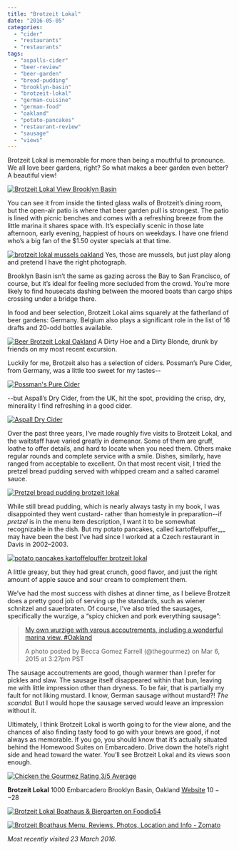 ```yaml
---
title: "Brotzeit Lokal"
date: "2016-05-05"
categories:
  - "cider"
  - "restaurants"
  - "restaurants"
tags:
  - "aspalls-cider"
  - "beer-review"
  - "beer-garden"
  - "bread-pudding"
  - "brooklyn-basin"
  - "brotzeit-lokal"
  - "german-cuisine"
  - "german-food"
  - "oakland"
  - "potato-pancakes"
  - "restaurant-review"
  - "sausage"
  - "views"
---
```


Brotzeit Lokal is memorable for more than being a mouthful to pronounce. We all love beer gardens, right? So what makes a beer garden even better? A beautiful view!

[![Brotzeit Lokal View Brooklyn Basin](http://s3.amazonaws.com/thegourmez-wpmedia/2016/04/Brotzeit-Lokal-07-1024x195.jpg)](http://s3.amazonaws.com/thegourmez-wpmedia/2016/04/Brotzeit-Lokal-07.jpg)

You can see it from inside the tinted glass walls of Brotzeit’s dining room, but the open-air patio is where that beer garden pull is strongest. The patio is lined with picnic benches and comes with a refreshing breeze from the little marina it shares space with. It’s especially scenic in those late afternoon, early evening, happiest of hours on weekdays. I have one friend who’s a big fan of the $1.50 oyster specials at that time.




<div class="caption">

[![brotzeit lokal mussels oakland](http://s3.amazonaws.com/thegourmez-wpmedia/2016/04/brotzeit-lokal-mussels-375x500.jpg)](http://s3.amazonaws.com/thegourmez-wpmedia/2016/04/brotzeit-lokal-mussels.jpg) Yes, those are mussels, but just play along and pretend I have the right photograph.</div>


Brooklyn Basin isn’t the same as gazing across the Bay to San Francisco, of course, but it’s ideal for feeling more secluded from the crowd. You’re more likely to find housecats dashing between the moored boats than cargo ships crossing under a bridge there.

In food and beer selection, Brotzeit Lokal aims squarely at the fatherland of beer gardens: Germany. Belgium also plays a significant role in the list of 16 drafts and 20-odd bottles available.




<div class="caption">

[![Beer Brotzeit Lokal Oakland](http://s3.amazonaws.com/thegourmez-wpmedia/2016/04/Brotzeit-Lokal-03-500x454.jpg)](http://s3.amazonaws.com/thegourmez-wpmedia/2016/04/Brotzeit-Lokal-03.jpg) A Dirty Hoe and a Dirty Blonde, drunk by friends on my most recent excursion.</div>


Luckily for me, Brotzeit also has a selection of ciders. Possman’s Pure Cider, from Germany, was a little too sweet for my tastes--

[![Possman's Pure Cider](http://s3.amazonaws.com/thegourmez-wpmedia/2016/04/Brotzeit-Lokal-08-368x500.jpg)](http://s3.amazonaws.com/thegourmez-wpmedia/2016/04/Brotzeit-Lokal-08.jpg)

\--but Aspall’s Dry Cider, from the UK, hit the spot, providing the crisp, dry, minerality I find refreshing in a good cider.

[![Aspall Dry Cider](http://s3.amazonaws.com/thegourmez-wpmedia/2016/04/Brotzeit-Lokal-10-500x449.jpg)](http://s3.amazonaws.com/thegourmez-wpmedia/2016/04/Brotzeit-Lokal-10.jpg)

Over the past three years, I’ve made roughly five visits to Brotzeit Lokal, and the waitstaff have varied greatly in demeanor. Some of them are gruff, loathe to offer details, and hard to locate when you need them. Others make regular rounds and complete service with a smile. Dishes, similarly, have ranged from acceptable to excellent. On that most recent visit, I tried the pretzel bread pudding served with whipped cream and a salted caramel sauce.

[![Pretzel bread pudding brotzeit lokal](http://s3.amazonaws.com/thegourmez-wpmedia/2016/04/Brotzeit-Lokal-11-500x334.jpg)](http://s3.amazonaws.com/thegourmez-wpmedia/2016/04/Brotzeit-Lokal-11.jpg)

While still bread pudding, which is nearly always tasty in my book, I was disappointed they went custard- rather than homestyle in preparation--if _pretzel_ is in the menu item description, I want it to be somewhat recognizable in the dish. But my potato pancakes, called kartoffelpuffer_,_ may have been the best I’ve had since I worked at a Czech restaurant in Davis in 2002–2003.

[![potato pancakes kartoffelpuffer brotzeit lokal](http://s3.amazonaws.com/thegourmez-wpmedia/2016/04/Brotzeit-Lokal-09-500x374.jpg)](http://s3.amazonaws.com/thegourmez-wpmedia/2016/04/Brotzeit-Lokal-09.jpg)

A little greasy, but they had great crunch, good flavor, and just the right amount of apple sauce and sour cream to complement them.

We’ve had the most success with dishes at dinner time, as I believe Brotzeit does a pretty good job of serving up the standards, such as wiener schnitzel and sauerbraten. Of course, I’ve also tried the sausages, specifically the wurzige, a “spicy chicken and pork everything sausage”:

> [My own wurzige with varous accoutrements, including a wonderful marina view. #Oakland](https://www.instagram.com/p/z55f-4QQr6/)
>
> A photo posted by Becca Gomez Farrell (@thegourmez) on Mar 6, 2015 at 3:27pm PST

The sausage accoutrements are good, though warmer than I prefer for pickles and slaw. The sausage itself disappeared within that bun, leaving me with little impression other than dryness. To be fair, that is partially my fault for not liking mustard. I know, German sausage without mustard?! _The scandal._ But I would hope the sausage served would leave an impression without it.

Ultimately, I think Brotzeit Lokal is worth going to for the view alone, and the chances of also finding tasty food to go with your brews are good, if not always as memorable. If you go, you should know that it’s actually situated behind the Homewood Suites on Embarcadero. Drive down the hotel’s right side and head toward the water. You’ll see Brotzeit Lokal and its views soon enough.

[![Chicken the Gourmez Rating 3/5 Average](http://s3.amazonaws.com/thegourmez-wpmedia/2009/02/rating_chicken11.gif)](http://s3.amazonaws.com/thegourmez-wpmedia/2009/02/rating_chicken11.gif)

**Brotzeit Lokal** 1000 Embarcadero Brooklyn Basin, Oakland [Website](http://brotzeitbiergarten.com/) $10--$28

[![Brotzeit Lokal Boathaus & Biergarten on Foodio54](http://foodio54.com/images/badge-2-119e49.jpg)](http://foodio54.com/restaurant/Oakland-CA/119e49/Brotzeit-Lokal-Boathaus-amp-Biergarten)

[![Brotzeit Boathaus Menu, Reviews, Photos, Location and Info - Zomato](https://www.zomato.com/logo/16862286/minilink)](https://www.zomato.com/oakland-ca/brotzeit-boathaus-east-oakland "View Menu, Reviews, Photos & Information about Brotzeit Boathaus, East Oakland and other Restaurants in Oakland")

_Most recently visited 23 March 2016._
